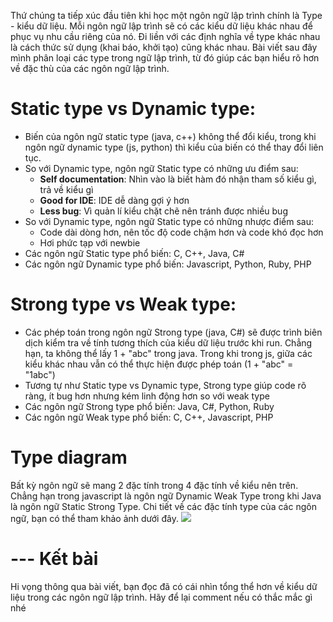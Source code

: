 Thứ chúng ta tiếp xúc đầu tiên khi học một ngôn ngữ lập trình chính là Type - kiểu dữ liệu. Mỗi ngôn ngữ lập trình sẽ có các kiểu dữ liệu khác nhau để phục vụ nhu cầu riêng của nó. Đi liền với các định nghĩa về type khác nhau là cách thức sử dụng (khai báo, khởi tạo) cũng khác nhau. Bài viết sau đây mình phân loại các type trong ngữ lập trình, từ đó giúp các bạn hiểu rõ hơn về đặc thù của các ngôn ngữ lập trình.

# Static type vs Dynamic type:
* Biến của ngôn ngữ static type (java, c++) không thể đổi kiểu, trong khi ngôn ngữ dynamic type (js, python) thì kiểu của biến có thể thay đổi liên tục.
* So với Dynamic type, ngôn ngữ Static type có những ưu điểm sau:
    * **Self documentation**: Nhìn vào là biết hàm đó nhận tham số kiểu gì, trả về kiểu gì 
    * **Good for IDE**: IDE dễ dàng gợi ý hơn
    * **Less bug**: Vì quản lí kiểu chặt chẽ nên tránh được nhiều bug
* So với Dynamic type, ngôn ngữ Static type có những nhược điểm sau:
    * Code dài dòng hơn, nên tốc độ code chậm hơn và code khó đọc hơn
    * Hơi phức tạp với newbie
* Các ngôn ngữ Static type phổ biến: C, C++, Java, C#
* Các ngôn ngữ Dynamic type phổ biến:  Javascript, Python, Ruby, PHP
# Strong type vs Weak type:
* Các phép toán trong ngôn ngữ Strong type (java, C#) sẽ được trình biên dịch kiểm tra về tính tương thích của kiểu dữ liệu trước khi run. Chẳng hạn, ta không thể lấy 1 + "abc" trong java. Trong khi trong js, giữa các kiểu khác nhau vẫn có thể thực hiện được phép toán (1 + "abc" = "1abc")
* Tương tự như Static type vs Dynamic type, Strong type giúp code rõ ràng, ít bug hơn nhưng kém linh động hơn so với weak type
* Các ngôn ngữ Strong type phổ biến: Java, C#, Python, Ruby
* Các ngôn ngữ Weak type phổ biến:  C, C++, Javascript, PHP
# Type diagram
Bất kỳ ngôn ngữ sẽ mang 2 đặc tính trong 4 đặc tính về kiểu nên trên. Chẳng hạn trong javascript là ngôn ngữ Dynamic Weak Type trong khi Java là ngôn ngữ Static Strong Type. Chi tiết về các đặc tính type của các ngôn ngữ, bạn có thể tham khảo ảnh dưới đây.
![](https://images.viblo.asia/fc8cc7b9-bb1f-49bf-8a95-b3cb4f97bb75.png)

# --- Kết bài
Hi vọng thông qua bài viết, bạn đọc đã có cái nhìn tổng thể hơn về kiểu dữ liệu trong các ngôn ngữ lập trình. Hãy để lại comment nếu có thắc mắc gì nhé